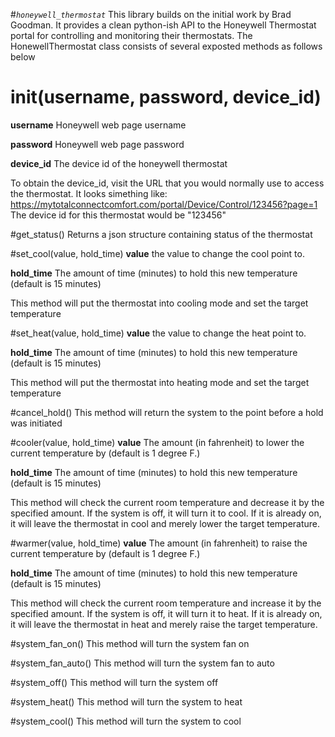 #_`honeywell_thermostat`_
This library builds on the initial work by Brad Goodman.
It provides a clean python-ish API to the Honeywell Thermostat portal for controlling and monitoring their thermostats.
The HonewellThermostat class consists of several exposted methods as follows below

# __init__(username, password, device_id)
**username**
Honeywell web page username

**password**
Honeywell web page password

**device_id**
The device id of the honeywell thermostat

To obtain the device_id, visit the URL that you would normally use to access the thermostat.  It looks simething like:
https://mytotalconnectcomfort.com/portal/Device/Control/123456?page=1
The device id for this thermostat would be "123456"

#get_status()
Returns a json structure containing status of the thermostat

#set_cool(value, hold_time)
**value**
the value to change the cool point to.

**hold_time**
The amount of time (minutes) to hold this new temperature
(default is 15 minutes)

This method will put the thermostat into cooling mode and set the target temperature

#set_heat(value, hold_time)
**value**
the value to change the heat point to.

**hold_time**
The amount of time (minutes) to hold this new temperature
(default is 15 minutes)

This method will put the thermostat into heating mode and set the target temperature

#cancel_hold()
This method will return the system to the point before a hold was initiated

#cooler(value, hold_time)
**value**
The amount (in fahrenheit) to lower the current temperature by
(default is 1 degree F.)

**hold_time**
The amount of time (minutes) to hold this new temperature
(default is 15 minutes)

This method will check the current room temperature and decrease it by the specified amount.
If the system is off, it will turn it to cool.
If it is already on, it will leave the thermostat in cool and merely lower the target temperature.

#warmer(value, hold_time)
**value**
The amount (in fahrenheit) to raise the current temperature by
(default is 1 degree F.)

**hold_time**
The amount of time (minutes) to hold this new temperature
(default is 15 minutes)

This method will check the current room temperature and increase it by the specified amount.
If the system is off, it will turn it to heat.
If it is already on, it will leave the thermostat in heat and merely raise the target temperature.

#system_fan_on()
This method will turn the system fan on

#system_fan_auto()
This method will turn the system fan to auto

#system_off()
This method will turn the system off

#system_heat()
This method will turn the system to heat

#system_cool()
This method will turn the system to cool
